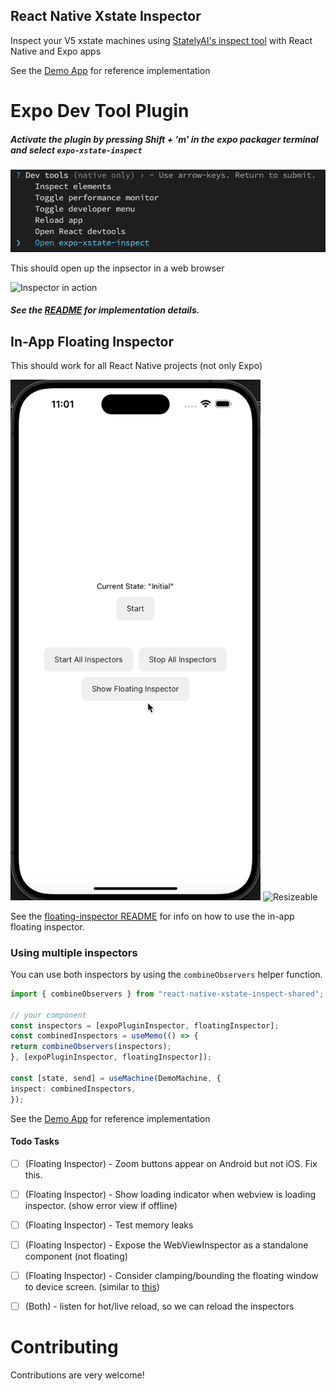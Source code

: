 ## React Native Xstate Inspector

Inspect your V5 xstate machines using [StatelyAI's inspect tool](https://stately.ai/blog/2024-01-15-stately-inspector/) with React Native and Expo apps

See the [Demo App](./packages/demo-app/App.tsx) for reference implementation

# Expo Dev Tool Plugin

##### Activate the plugin by pressing Shift + 'm' in the expo packager terminal and select `expo-xstate-inspect`
![](./static/expo-select.png)


This should open up the inpsector in a web browser


![Inspector in action](./static/devpluginactordemo.gif)

##### See the [README](./packages/plugin/README.md) for implementation details. 





## In-App Floating Inspector 
This should work for all React Native projects (not only Expo)


<img src="./static/FloatingInspectDemo.gif" alt="Inspector in action" width="400"/>
<img src="./static/FloatingResizeDemo.gif" alt="Resizeable" width="400"/>

See the [floating-inspector README](./packages/floating-inspector/README.md) for info on how to use the in-app floating inspector. 




### Using multiple inspectors
You can use both inspectors by using the `combineObservers` helper function.


```typescript
import { combineObservers } from "react-native-xstate-inspect-shared";

// your component
const inspectors = [expoPluginInspector, floatingInspector];
const combinedInspectors = useMemo(() => {
return combineObservers(inspectors);
}, [expoPluginInspector, floatingInspector]);

const [state, send] = useMachine(DemoMachine, {
inspect: combinedInspectors,
});

```

See the [Demo App](./packages/demo-app/App.tsx) for reference implementation

#### Todo Tasks
- [ ] (Floating Inspector) - Zoom buttons appear on Android but not iOS. Fix this.
- [ ] (Floating Inspector) - Show loading indicator when webview is loading inspector. (show error view if offline)
- [ ] (Floating Inspector) - Test memory leaks
- [ ] (Floating Inspector) - Expose the WebViewInspector as a standalone component (not floating)
- [ ] (Floating Inspector) - Consider clamping/bounding the floating window to device screen. (similar to [this](https://snack.expo.dev/@fakeheal/pan-gesture-on-a-scaled-view))
- [ ] (Both) - listen for hot/live reload, so we can reload the inspectors



# Contributing

Contributions are very welcome!